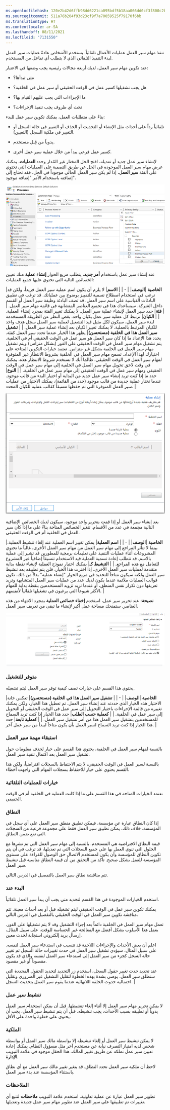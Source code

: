 ```yaml
---
ms.openlocfilehash: 120e2b42d6ffb98dd6221ca095bdf5b18aa066dd0cf3f800c2b685caf2d0492f
ms.sourcegitcommit: 511a76b204f93d23cf9f7a70059525f79170f6bb
ms.translationtype: HT
ms.contentlocale: ar-SA
ms.lasthandoff: 08/11/2021
ms.locfileid: "7131550"
---
```

تنفذ مهام سير العمل عمليات الأعمال تلقائياً. يستخدم الأشخاص عادةً عمليات سير العمل لبدء التنفيذ التلقائي الذي لا يتطلب أي تفاعل من المستخدم. 

عند تكوين مهام سير العمل، لديك أربعة مجالات رئيسية يجب وضعها في الاعتبار:

- متى تبدأها؟

- هل يجب تشغيلها كسير عمل في الوقت الحقيقي أو سير عمل في الخلفية؟

- ما الإجراءات التي يجب عليهم القيام بها؟

- تحت أي ظروف يجب تنفيذ الإجراءات؟

بناءً على متطلبات العمل، يمكنك تكوين سير عمل للبدء:

- تلقائياً رداً على أحداث مثل الإنشاء أو التحديث أو الحذف أو التغيير في حالة السجل أو التغيير في ملكية السجل (التعيين).

- يدوياً من قِبل مستخدم. 

- كسير عمل فرعي يبدأ من خلال عملية سير عمل أخرى.

لإنشاء سير عمل جديد أو تعديله، افتح الحل المختار غير المُدار وحدد **العمليات.** يمكنك عرض مهام سير العمل الموجودة في الحل عن طريق التصفية على العمليات التي تحتوي على الفئة **سير العمل.** إذا لم يكن سير العمل الحالي موجوداً في الحل، فقد تحتاج إلى إضافته باستخدام الأمر "إضافة موجود".

![صورة تظهر إضافة سير عمل باستخدام الأمر إضافة موجود](../media/T1_ConfiguringWorkflows_image1.png)

عند إنشاء سير عمل باستخدام **أمر جديد**، يتطلب مربع الحوار **إنشاء عملية** منك تعيين الخصائص التالية التي تحتوي عليها جميع العمليات:

|**الخاصية**   |**الوصف**|
| - |
| **الاسم**| لا يلزم أن يكون اسم عملية سير العمل فريداً، ولكن قد ترغب في استخدام اصطلاح تسمية للتمييز بوضوح بين عملياتك. قد ترغب في تطبيق البادئات القياسية على اسم سير العمل. قد تصف البادئة وظيفة سير العمل أو القسم داخل الشركة. سيساعدك هذا في تجميع العناصر المتشابهة في قائمة مهام سير العمل. |
| **فئة**| حدد سير العمل لإنشاء عملية سير العمل. لا يمكنك تغيير الفئة بمجرد إنشاء العملية. |
| **الكيان**| ترتبط كل عملية سير عمل بكيان واحد. بغض النظر عن الطريقة المستخدمة لبدء سير العمل، سيكون لكل مثيل قيد التشغيل لعملية سير العمل سجل هدف واحد للكيان المرتبط بالعملية. لا يمكنك تغيير الكيان بعد إنشاء عملية سير العمل. |
| **تشغيل سير العمل هذا في الخلفية (مستحسن)**| يظهر هذا الخيار عندما تحدد سير العمل كفئة. يحدد هذا الإعداد ما إذا كان سير العمل هو سير عمل في الوقت الحقيقي أم في الخلفية. يتم تشغيل مهام سير العمل في الوقت الحقيقي على الفور (بشكل متزامن) ويتم تشغيل مهام سير العمل في الخلفية بشكل غير متزامن. تعتمد خيارات التكوين المتاحة على اختيارك لهذا الإعداد. تسمح مهام سير العمل في الخلفية بشروط الانتظار غير المتوفرة لمهام سير العمل في الوقت الحقيقي. طالما أنك لا تستخدم شروط الانتظار هذه، يمكنك في وقت لاحق تحويل مهام سير العمل في الخلفية إلى مهام سير عمل في الوقت الحقيقي ومهام سير عمل في الوقت الحقيقي إلى مهام سير عمل في الخلفية. |
| **النوع**| حدد ما إذا كنت تريد إنشاء سير عمل جديد من البداية أو اختيار البدء من قالب موجود. عندما تختار عملية جديدة من قالب موجود (حدد من القائمة)، يمكنك الاختيار من عمليات سير العمل المتوفرة التي تم حفظها مسبقاً كقالب عملية للكيان المحدد. |

![لقطة شاشة لنافذة إنشاء العملية.](../media/T1_ConfiguringWorkflows_image2.png)

بعد إنشاء سير العمل أو إذا قمت بتحرير واحد موجود، سيكون لديك الخصائص الإضافية التالية مجمعة في عدد من الأقسام. تتغير الخصائص المتاحة بناءً على ما إذا كان سير العمل في الخلفية أم في الوقت الحقيقي.

|**الخاصية**   |**الوصف**|
| - |
| **اسم العملية**| يمكن تغيير اسم العملية عند إلغاء تنشيط العملية. بينما لا تتأثر المراجع إلى مهام سير العمل من مهام سير العمل الأخرى، غالباً ما تحتوي المشروعات أثناء عمليات التنفيذ على تعليمات برمجية للمطورين قد تشير إلى عملية بالاسم. قد تتطلب إعادة تسمية العملية قيد الاستخدام تنسيقاً إضافياً عبر المشروع للتعامل مع هذه المراجع. |
| **التنشيط كـ**| يمكنك اختيار نموذج العملية لإنشاء نقطة بداية متقدمة لعمليات سير العمل الأخرى. إذا اخترت هذا الخيار، فلن يتم تطبيقه بعد تنشيط سير العمل ولكنه سيكون متاحاً للتحديد في مربع الحوار "إنشاء عملية" بدلاً من ذلك. تكون قوالب العمليات ملائمة عندما يكون لديك عدد من عمليات سير العمل المتشابهة وتريد تعريفها دون تكرار نفس المنطق، أو عندما تريد تزويد المستخدمين بنقطة بداية للمهام الأكثر شيوعاً التي يرغبون في تشغيلها تلقائياً لأنفسهم. |

**نصيحة:** عند تحرير سير عمل، استخدم **إخفاء خصائص العملية** بمجرد الانتهاء من هذه العناصر. ستمنحك مساحة عمل أكبر لإنشاء ما تبقى من تعريف سير العمل. 

![لقطة شاشة للشاشة العامة مع ملء التفاصيل.](../media/T1_ConfiguringWorkflows_image3.png)

### <a name="available-to-run"></a>متوفر للتشغيل

يحتوي هذا القسم على خيارات تصف كيفية توفر سير العمل ليتم تشغيله. 

|**الخاصية**   |**الوصف**|
| - |
| **تشغيل سير العمل هذا في الخلفية (مستحسن)**| تعكس خانة الاختيار هذه الخيار الذي حددته عند إنشاء سير العمل. تم تعطيل هذا الخيار، ولكن يمكنك تغييره من قائمة الإجراءات باختيار التحويل إلى سير عمل في الوقت الحقيقي أو التحويل إلى سير عمل في الخلفية. |
| **كعملية حسب الطلب**| حدد هذا الخيار إذا كنت تريد السماح للمستخدمين بتشغيل سير العمل هذا من أمر تشغيل سير العمل. |
| **كعملية تابعة**| حدد هذا الخيار إذا كنت تريد السماح لسير العمل بأن يكون متاحاً ليبدأ من سير عمل آخر. |

### <a name="workflow-job-retention"></a>استبقاء مهمة سير العمل

بالنسبة لمهام سير العمل في الخلفية، يحتوي هذا القسم على خيار لحذف معلومات حول تشغيل سير العمل بعد اكتمال تنفيذ سير العمل. 

بالنسبة لسير العمل في الوقت الحقيقي، لا يتم الاحتفاظ بالسجلات افتراضياً، ولكن هذا القسم يحتوي على خيار للاحتفاظ بسجلات المهام التي واجهت أخطاء.

### <a name="options-for-automatic-processes"></a>خيارات للعمليات التلقائية

تعتمد الخيارات المتاحة في هذا القسم على ما إذا كانت العملية في الخلفية أم في الوقت الحقيقي. 

### <a name="scope"></a>النطاق

إذا كان النطاق عبارة عن مؤسسة، فيمكن تطبيق منطق سير العمل على أي سجل في المؤسسة. خلاف ذلك، يمكن تطبيق سير العمل فقط على مجموعة فرعية من السجلات التي تقع ضمن النطاق. 

قيمة النطاق الافتراضية هي المستخدم. بالنسبة إلى مهام سير العمل التي تم نشرها مع الحلول التي تنوي العمل بها على جميع السجلات التي تم تعديلها، قد ترغب في أن يتم تكوين النطاق للمؤسسة وأن يكون لمستخدم الاتصال حق الوصول للقراءة على مستوى المؤسسة للعمل بشكل صحيح. تأكد من التحقق من أن قيمة النطاق مناسبة قبل تنشيط سير العمل.

تتم مناقشة نطاق سير العمل بالتفصيل في الدرس التالي. 

### <a name="start-when"></a>البدء عند

استخدم الخيارات الموجودة في هذا القسم لتحديد متى يجب أن يبدأ سير العمل تلقائياً. 

يمكنك تكوين سير عمل في الوقت الحقيقي ليتم تشغيله قبل أو بعد أحداث معينة. تتم مناقشة تكوين سير العمل في الوقت الحقيقي بالتفصيل في الدرس التالي.

تعمل مهام سير العمل في الخلفية دائماً بعد إجراء التشغيل وقد لا يتم تشغيلها على الفور. يعمل هذا الأسلوب بشكل أفضل مع المعالجة غير الحساسة للوقت، على سبيل المثال، إرسال بريد إلكتروني استجابة لحدث معين. 

اعلم أن بعض الأحداث والإجراءات اللاحقة قد تتسبب في استدعاء سير العمل لنفسه. على سبيل المثال، سيؤدي تشغيل سير العمل في حدث تغييرات حالة السجل ثم تغيير حالة السجل كجزء من سير العمل إلى استدعاء سير العمل لنفسه والذي قد يكون مقصوداً أو غير مقصود. 

عند تحديد حدث تغيير حقول السجل، استخدم زر التحديد لتحديد الحقول المحددة التي ستطلق سير العمل. يوصى بشدة بهذه الخطوة لتقليل التشغيل غير الضروري وتقليل احتمالية حدوث الحلقة اللانهائية عندما يقوم سير العمل بتحديث السجل. |

### <a name="activate-a-workflow"></a>تنشيط سير عمل

لا يمكن تحرير مهام سير العمل إلا أثناء إلغاء تنشيطها. قبل أن يمكن استخدام سير العمل يدوياً أو تطبيقه بسبب الأحداث، يجب تنشيطه. قبل أن يتم تنشيط سير العمل، يجب أن يحتوي على خطوة واحدة على الأقل.

### <a name="ownership"></a>الملكية

لا يمكن تنشيط سير العمل أو إلغاء تنشيطه إلا بواسطة مالك سير العمل أو بواسطة شخص لديه امتياز التصرف نيابة عن مستخدم آخر مثل مسؤول النظام. يمكنك إعادة تعيين سير عمل تملكه عن طريق تغيير المالك. هذا الحقل موجود في علامة التبويب **الإدارة**. 

لاحظ أن ملكية سير العمل تحدد النطاق. قد يتغير تغيير مالك سير العمل مع أي نطاق باستثناء المؤسسة عند بدء سير العمل. 

### <a name="notes"></a>الملاحظات

تطوير سير العمل عبارة عن عملية تعاونية. استخدم علامة التبويب **ملاحظات** لتتبع أي تغييرات تم تطبيقها على سير العمل عند تطوير مهام سير عمل جديدة وتعديلها.
